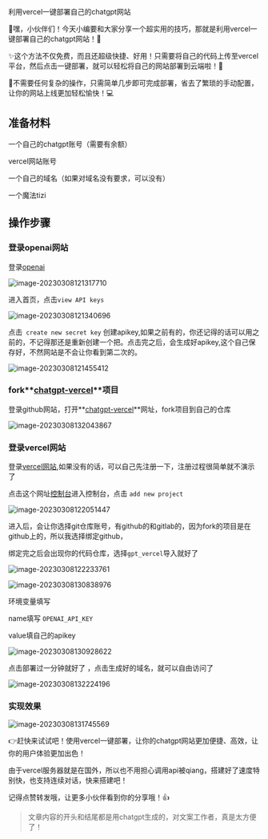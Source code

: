 利用vercel一键部署自己的chatgpt网站

🌟嘿，小伙伴们！今天小编要和大家分享一个超实用的技巧，那就是利用vercel一键部署自己的chatgpt网站！👏

✨这个方法不仅免费，而且还超级快捷、好用！只需要将自己的代码上传至vercel平台，然后点击一键部署，就可以轻松将自己的网站部署到云端啦！🚀

🎉不需要任何复杂的操作，只需简单几步即可完成部署，省去了繁琐的手动配置，让你的网站上线更加轻松愉快！💻

## 准备材料

一个自己的chatgpt账号（需要有余额）

vercel网站账号

一个自己的域名（如果对域名没有要求，可以没有）

一个魔法tizi



## 操作步骤

### 登录openai网站

登录[openai](https://platform.openai.com/login)

![image-20230308121317710](https://img.ggball.top/img/image-20230308121317710.png?picGo)



进入首页，点击`view API keys`

![image-20230308121340696](https://img.ggball.top/img/image-20230308121340696.png?picGo)

点击` create new secret key` 创建apikey,如果之前有的，你还记得的话可以用之前的，不记得那还是重新创建一个把。点击完之后，会生成好apikey,这个自己保存好，不然网站是不会让你看到第二次的。

![image-20230308121455412](https://img.ggball.top/img/image-20230308121455412.png?picGo)



### fork**[chatgpt-vercel](https://github.com/ourongxing/chatgpt-vercel)**项目

登录github网站，打开**[chatgpt-vercel](https://github.com/ourongxing/chatgpt-vercel)**网址，fork项目到自己的仓库

![image-20230308132043867](https://img.ggball.top/img/image-20230308132043867.png?picGo)

### 登录vercel网站

登录[vercel网站](https://vercel.com/dashboard),如果没有的话，可以自己先注册一下，注册过程很简单就不演示了

点击这个网址[控制台](https://vercel.com/dashboard)进入控制台，点击 `add new project`

![image-20230308122051447](https://img.ggball.top/img/image-20230308122051447.png?picGo)



进入后，会让你选择git仓库账号，有github的和gitlab的，因为fork的项目是在github上的，所以我选择绑定github，

绑定完之后会出现你的代码仓库，选择`gpt_vercel`导入就好了

![image-20230308122233761](https://img.ggball.top/img/image-20230308122233761.png?picGo)

![image-20230308130838976](https://img.ggball.top/img/image-20230308130838976.png?picGo)

环境变量填写

name填写 `OPENAI_API_KEY`

value填自己的apikey

![image-20230308130928622](https://img.ggball.top/img/image-20230308130928622.png?picGo)

点击部署过一分钟就好了 ，点击生成好的域名，就可以自由访问了

![image-20230308132224196](https://img.ggball.top/img/image-20230308132224196.png?picGo)



### 实现效果

![image-20230308131745569](https://img.ggball.top/img/image-20230308131745569.png?picGo)





👉赶快来试试吧！使用vercel一键部署，让你的chatgpt网站更加便捷、高效，让你的用户体验更加出色！

由于vercel服务器就是在国外，所以也不用担心调用api被qiang，搭建好了速度特别快，也支持连续对话，快来搭建吧！

记得点赞转发哦，让更多小伙伴看到你的分享哦！👍



> 文章内容的开头和结尾都是用chatgpt生成的，对文案工作者，真是太方便了！